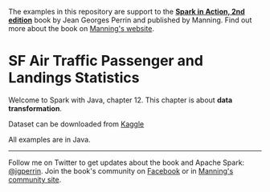 The examples in this repository are support to the **[Spark in Action, 2nd edition](http://jgp.net/sia)** book by Jean Georges Perrin and published by Manning. Find out more about the book on [Manning's website](http://jgp.net/sia).

# SF Air Traffic Passenger and Landings Statistics


Welcome to Spark with Java, chapter 12. This chapter is about **data transformation**.

Dataset can be downloaded from [Kaggle](https://www.kaggle.com/san-francisco/sf-air-traffic-passenger-and-landings-statistics#DataSF%20Data%20Dictionary%20for%20Air%20Traffic%20LANDINGS%20Statistics.pdf)


All examples are in Java.

---

Follow me on Twitter to get updates about the book and Apache Spark: [@jgperrin](https://twitter.com/jgperrin). Join the book's community on [Facebook](https://www.facebook.com/SparkWithJava/) or in [Manning's community site](https://forums.manning.com/forums/spark-in-action-second-edition?a_aid=jgp).
